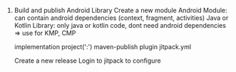 1. Build and publish Android Library
	Create a new module
	Android Module: can contain android dependencies (context, fragment, activities)
	Java or Kotlin Library: only java or kotlin code, dont need android dependencies
	=> use for KMP, CMP

	implementation project(':<module-name>')
	maven-publish plugin
	jitpack.yml
	
	Create a new release
	Login to jitpack to configure